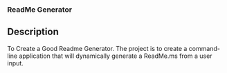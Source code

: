 ### ReadMe Generator

## Description

To Create a Good Readme Generator.
The project is to create a command-line application that will dynamically generate a ReadMe.ms from a user input.